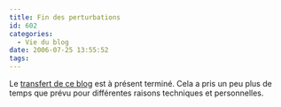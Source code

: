 ```yaml
---
title: Fin des perturbations
id: 602
categories:
  - Vie du blog
date: 2006-07-25 13:55:52
tags:
---
```


Le [transfert de ce blog](/2006/07/18/584-demenagement-imminent) est à présent terminé. Cela a pris un peu plus de temps que prévu pour différentes raisons techniques et personnelles.